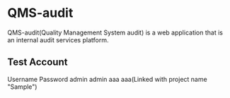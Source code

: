 # QMS-audit
QMS-audit(Quality Management System audit) is a web application that is an internal audit services platform.

Test Account
----------
Username        Password
admin           admin
aaa             aaa(Linked with project name "Sample")
